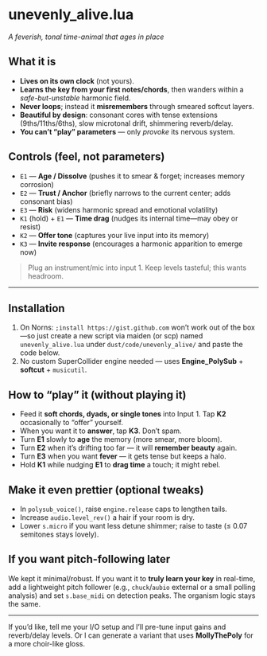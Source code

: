 # **unevenly_alive.lua**

*A feverish, tonal time-animal that ages in place*

## What it is

* **Lives on its own clock** (not yours).
* **Learns the key from your first notes/chords**, then wanders within a *safe-but-unstable* harmonic field.
* **Never loops**; instead it **misremembers** through smeared softcut layers.
* **Beautiful by design**: consonant cores with tense extensions (9ths/11ths/6ths), slow microtonal drift, shimmering reverb/delay.
* **You can’t “play” parameters** — only *provoke* its nervous system.

## Controls (feel, not parameters)

* `E1` — **Age / Dissolve** (pushes it to smear & forget; increases memory corrosion)
* `E2` — **Trust / Anchor** (briefly narrows to the current center; adds consonant bias)
* `E3` — **Risk** (widens harmonic spread and emotional volatility)
* `K1` (hold) + `E1` — **Time drag** (nudges its internal time—may obey or resist)
* `K2` — **Offer tone** (captures your live input into its memory)
* `K3` — **Invite response** (encourages a harmonic apparition to emerge now)

> Plug an instrument/mic into input 1. Keep levels tasteful; this wants headroom.

---

## Installation

1. On Norns: `;install https://gist.github.com` won’t work out of the box—so just create a new script via maiden (or scp) named `unevenly_alive.lua` under `dust/code/unevenly_alive/` and paste the code below.
2. No custom SuperCollider engine needed — uses **Engine_PolySub** + **softcut** + `musicutil`.

## How to “play” it (without playing it)

* Feed it **soft chords, dyads, or single tones** into Input 1. Tap **K2** occasionally to “offer” yourself.
* When you want it to **answer**, tap **K3**. Don’t spam.
* Turn **E1** slowly to **age** the memory (more smear, more bloom).
* Turn **E2** when it’s drifting too far — it will **remember beauty** again.
* Turn **E3** when you want **fever** — it gets tense but keeps a halo.
* Hold **K1** while nudging **E1** to **drag time** a touch; it might rebel.

## Make it even prettier (optional tweaks)

* In `polysub_voice()`, raise `engine.release` caps to lengthen tails.
* Increase `audio.level_rev()` a hair if your room is dry.
* Lower `s.micro` if you want less detune shimmer; raise to taste (≤ 0.07 semitones stays lovely).

## If you want pitch-following later

We kept it minimal/robust. If you want it to **truly learn your key** in real-time, add a lightweight pitch follower (e.g., `chuck`/`aubio` external or a small polling analysis) and set `s.base_midi` on detection peaks. The organism logic stays the same.

---

If you’d like, tell me your I/O setup and I’ll pre-tune input gains and reverb/delay levels. Or I can generate a variant that uses **MollyThePoly** for a more choir-like gloss.
